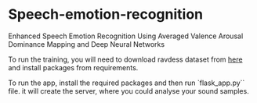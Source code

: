 # Speech-emotion-recognition
Enhanced Speech Emotion Recognition Using Averaged Valence Arousal Dominance Mapping and Deep Neural Networks

To run the training, you will need to download ravdess dataset from [here](https://paperswithcode.com/dataset/ravdess) and install packages from requirements.

To run the app, install the required packages and then run `flask_app.py`` file. it will create the server, where you could analyse your sound samples.